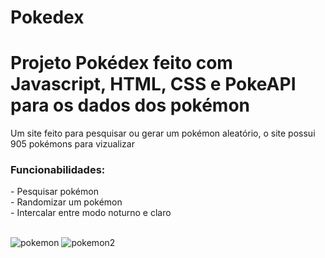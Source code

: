 # Pokedex
<h1>Projeto Pokédex feito com Javascript, HTML, CSS e PokeAPI para os dados dos pokémon</h1>

Um site feito para pesquisar ou gerar um pokémon aleatório, o site possui 905 pokémons para vizualizar

<h3>Funcionabilidades:</h3>
- Pesquisar pokémon <br>
- Randomizar um pokémon <br>
- Intercalar entre modo noturno e claro <br><br>


![pokemon](https://user-images.githubusercontent.com/87036259/214681052-8ceaba9b-ebc3-408c-91b5-17e0a69c16c9.PNG)
![pokemon2](https://user-images.githubusercontent.com/87036259/214681150-f1acd18a-af0a-4625-8cb2-10e85af1c727.PNG)
